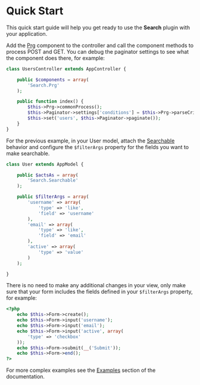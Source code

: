 Quick Start
===========

This quick start guide will help you get ready to use the **Search** plugin with your application.

Add the [Prg](../../Controller/Component/PrgComponent.php) component to the controller and call the component methods to process POST and GET. You can debug the paginator settings to see what the component does there, for example:

```php
class UsersController extends AppController {

	public $components = array(
		'Search.Prg'
	);

	public function index() {
		$this->Prg->commonProcess();
		$this->Paginator->settings['conditions'] = $this->Prg->parseCriteria();
		$this->set('users', $this->Paginator->paginate());
	}
}
```

For the previous example, in your User model, attach the [Searchable](../../Model/Behavior/SearchableBehavior.php) behavior and configure the ```$filterArgs``` property for the fields you want to make searchable.

```php
class User extends AppModel {

	public $actsAs = array(
		'Search.Searchable'
	);

	public $filterArgs = array(
		'username' => array(
			'type' => 'like',
			'field' => 'username'
		),
		'email' => array(
			'type' => 'like',
			'field' => 'email'
		),
		'active' => array(
			'type' => 'value'
		)
	);

}
```

There is no need to make any additional changes in your view, only make sure that your form includes the fields defined in your ```$filterArgs``` property, for example:

```php
<?php
	echo $this->Form->create();
	echo $this->Form->input('username');
	echo $this->Form->input('email');
	echo $this->Form->input('active', array(
		'type' => 'checkbox'
	));
	echo $this->Form->submit(__('Submit'));
	echo $this->Form->end();
?>
```

For more complex examples see the [Examples](../Documentation/Examples.md) section of the documentation.
